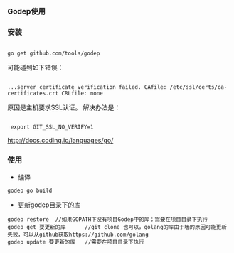 ### Godep使用
### 安装
<pre><code>
go get github.com/tools/godep
</code></pre>
可能碰到如下错误：
<pre><code>
...server certificate verification failed. CAfile: /etc/ssl/certs/ca-certificates.crt CRLfile: none
</code></pre>
原因是主机要求SSL认证。
解决办法是：
<pre><code>
 export GIT_SSL_NO_VERIFY=1
</code></pre>

http://docs.coding.io/languages/go/
### 使用
* 编译
<pre><code>godep go build
</code></pre>
* 更新godep目录下的库
<pre><code>godep restore  //如果GOPATH下没有项目Godep中的库；需要在项目目录下执行
godep get 要更新的库      //git clone 也可以，golang的库由于墙的原因可能更新失败，可以从github获取https://github.com/golang
godep update 要更新的库   //需要在项目目录下执行
</code></pre>
